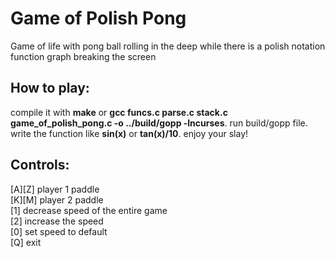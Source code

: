 # Game of Polish Pong
Game of life with pong ball rolling in the deep while there is a polish notation function graph breaking the screen

## How to play:
  compile it with **make** or **gcc funcs.c parse.c stack.c game_of_polish_pong.c -o ../build/gopp -lncurses**. 
  run build/gopp file. 
  write the function like **sin(x)** or **tan(x)/10**. 
  enjoy your slay!  
  
## Controls:
  \[A]\[Z] player 1 paddle  
  \[K]\[M] player 2 paddle  
  \[1] decrease speed of the entire game  
  \[2] increase the speed  
  \[0] set speed to default  
  \[Q] exit  
  
